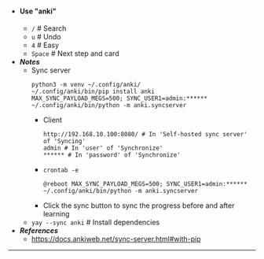 - #### Use "anki"
    - `/` # Search
    - `u` # Undo
    - `4` # Easy
    - `Space` # Next step and card
- ***Notes***
    - Sync server
      ```
      python3 -m venv ~/.config/anki/
      ~/.config/anki/bin/pip install anki
      MAX_SYNC_PAYLOAD_MEGS=500; SYNC_USER1=admin:****** ~/.config/anki/bin/python -m anki.syncserver
      ```
        - Client
          ```
          http://192.168.10.100:8080/ # In 'Self-hosted sync server' of 'Syncing'
          admin # In 'user' of 'Synchronize'
          ****** # In 'password' of 'Synchronize'
          ```
        - `crontab -e`
          ```
          @reboot MAX_SYNC_PAYLOAD_MEGS=500; SYNC_USER1=admin:****** ~/.config/anki/bin/python -m anki.syncserver
          ```
        - Click the sync button to sync the progress before and after learning
    - `yay --sync anki` # Install dependencies
- ***References***
    - https://docs.ankiweb.net/sync-server.html#with-pip
- ---
